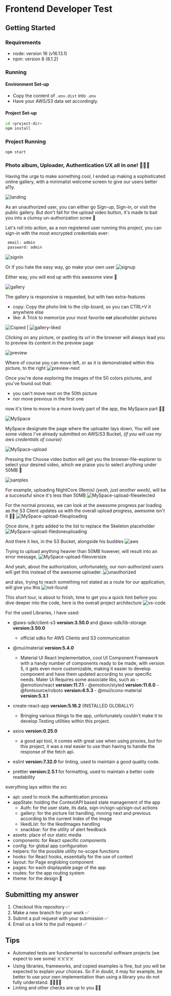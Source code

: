 # Frontend Developer Test

## Getting Started

### Requirements

- node: version 16 (v16.13.1)
- npm: version 8 (8.1.2)

### Running

#### Environment Set-up

- Copy the content of `.env.dist` into `.env`
- Have your AWS/S3 data set accordingly.

#### Project Set-up

```sh
cd <project-dir>
npm install
```

### Project Running

```sh
npm start
```

### Photo album, Uploader, Authentication UX all in one! 🎉🎉🎉

Having the urge to make something cool, I ended up making a sophisticated online gallery, with a minimalist welcome screen to give our users better a11y.

![landing](.github/img/landing.png)

As an unauthorized user, you can either go Sign-up, Sign-in, or visit the public gallery. But don't fall for the upload video button, it's made to bait you into a clumsy un-authorization scree 🙈

Let's roll into action, as a non registered user running this project, you can sign-in with the most encrypted credentials ever:

```sh
 email: admin
 password: admin
```

![signIn](.github/img/signIn.png)

Or if you hate the easy way, go make your own user
![signup](.github/img/signup.png)

Either way, you will end up with this awesome view 🤩

![gallery](.github/img/gallery.png)

The gallery is responsive is requested, but with two extra-features

- copy: Copy the photo link to the clip-board, so you can CTRL+V it anywhere else
- like: A Trick to memorize your most favorite <s>cat</s> placeholder pictures

![Copied](.github/img/Copied.png) | ![gallery-liked](.github/img/gallery-liked.png)

Clicking on any picture, or pasting its url in the browser will always lead you to preview its content in the preview page

![preview](.github/img/preview.png)

Where of course you can move left, or as it is demonstrated within this picture, to the right
![preview-next](.github/img/preview-next.png)

Once you're done exploring the images of the 50 colors pictures, and you've found out that:

- you can't move next on the 50th picture
- nor move previous in the first one

now it's time to move to a more lovely part of the app, the MySpace part 🚀🎉

![MySpace](.github/img/MySpace.png)

MySpace designate the page where the uploader lays down, You will see some videos I've already submitted on AWS/S3 Bucket, _(if you will use my aws credentials of course)_

![MySpace-upload](.github/img/MySpace-upload.png)

Pressing the Choose video button will get you the browser-file-explorer to select your desired video, which we praise you to select anything under 50MB 🙏

![samples](.github/img/samples.png)

For example, uploading NightCore (Remix) _(yeah, just another weeb)_, will be a successful since it's less than 50MB
![MySpace-upload-fileselected](.github/img/MySpace-upload-fileselected.png)

For the normal process, we can look at the awesome progress par loading as the S3 Client updates us with the overall upload progress, awesome isn't it 🎈🎈
![MySpace-upload-fileuploading](.github/img/MySpace-upload-fileuploading.png)

Once done, it gets added to the list to replace the Skeleton placeholder
![MySpace-upload-filedoneuploading](.github/img/MySpace-upload-filedoneuploading.png)

And there it lies, in the S3 Bucket, alongside his buddies
![aws](.github/img/aws.png)

Trying to upload anything heavier than 50MB however, will result into an error message,
![MySpace-upload-fileoversize](.github/img/MySpace-upload-fileoversize.png)

And yeah, about the authorization, unfortunately, our non-authorized users will get this instead of the awesome uploader.
![unauthorized](.github/img/unauthorized.png)

and also, trying to reach something not stated as a route for our application, will give you this
![not-found](.github/img/not-found.png)

This short tour, is about to finish, time to get you a quick hint before you dive deeper into the code,
here is the overall project architecture
![vs-code](.github/img/vs-code.png)

For the used Libraries, I have used:

- @aws-sdk/client-s3 **version:3.50.0** and @aws-sdk/lib-storage **version:3.50.0**
  - official sdks for AWS Clients and S3 communication
- @mui/material **version:5.4.0**

  - Material UI React Implementation, cool UI Component Framework with a handy number of components ready to be made, with version 5, it gets even more customizable, making it easier to develop component and have them updated according to your specific needs.
    Mater Ui Requires some associate libs, such as - @emotion/react **version:11.7.1** - @emotion/styled **version:11.6.0** - @fontsource/roboto **version:4.5.3** - @mui/icons-material **version:5.3.1**

- create-react-app **version:5.16.2** (INSTALLED GLOBALLY)

  - Bringing various things to the app, unfortunately couldn't make it to develop Testing utilities within this project.

- axios **version:0.25.0**

  - a good api tool, it comes with great use when using proxies, but for this project, it was a real easier to use than having to handle the response of the fetch api.

- eslint **version:7.32.0** for linting, used to maintain a good quality code.
- prettier **version:2.5.1** for formatting, used to maintain a better code readability

everything lays within the src

- api: used to mock the authentication process
- appState: holding the ContextAPI based state management of the app
  - Auth: for the user state, its data, sign-in/sign-up/sign-out actions
  - gallery: for the picture list handling, moving next and previous according to the current Index of the image
  - likedList: for the likedImages handling
  - snackbar: for the utility of alert feedback
- assets: place of our static media
- components: for React specific components
- config: for global app configuration
- helpers: for the possible utility no-scope functions
- hooks: for React hooks, essentially for the use of context
- layout: for Page englobing component
- pages: for each displayable page of the app
- routes: for the app routing system
- theme: for the design 💄

## Submitting my answer

1. Checkout this repository ✅
2. Make a new branch for your work ✅
3. Submit a pull request with your submission ✅
4. Email us a link to the pull request ✅

## Tips

- Automated tests are fundamental to successful software projects (we expect to see some) ☠️☠️☠️☠️
- Using libraries, frameworks, and copied examples is fine, but you will be expected to explain your choices. So if in doubt, it may for example, be better to use your own implementation than using a library you do not fully understand. 🤩🤩🤩🤩
- Linting and other checks are up to you 🤩🤩
